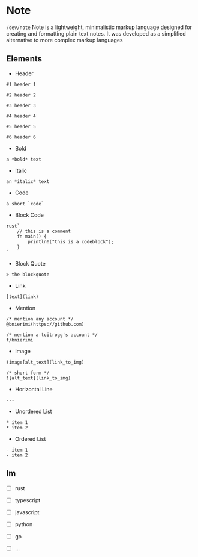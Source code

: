 # Note
`/dev/note`
Note is a lightweight, minimalistic markup language designed for creating and formatting plain text notes. It was developed as a simplified alternative to more complex markup languages


## Elements
- Header
```note
#1 header 1
```
```note
#2 header 2
```
```note
#3 header 3
```
```note
#4 header 4
```
```note
#5 header 5
```
```note
#6 header 6
```

- Bold
```note
a *bold* text
```

- Italic
```note
an *italic* text
```

- Code
```note
a short `code`
```

- Block Code
```note
rust`
    // this is a comment
    fn main() {
        println!("this is a codeblock");
    }
`
```

- Block Quote
```note
> the blockquote
```

- Link
```note
[text](link)
```

- Mention
```note
/* mention any account */
@bnierimi(https://github.com)

/* mention a tcitrogg's account */
t/bnierimi
```

- Image
```note
!image[alt_text](link_to_img)

/* short form */
![alt_text](link_to_img)
```

- Horizontal Line
```note
---
```

- Unordered List
```note
* item 1
* item 2
```

- Ordered List
```note
- item 1
- item 2
```


## Im
- [ ] rust
- [ ] typescript
- [ ] javascript
- [ ] python
- [ ] go
- [ ] ...

